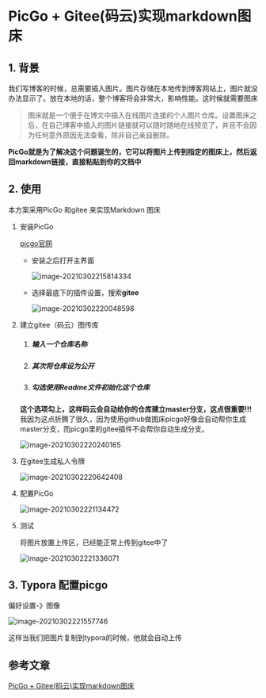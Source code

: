 # PicGo + Gitee(码云)实现markdown图床

## 1. 背景

我们写博客的时候，总需要插入图片。图片存储在本地传到博客网站上，图片就没办法显示了。放在本地的话，整个博客将会非常大，影响性能。这时候就需要图床

>图床就是一个便于在博文中插入在线图片连接的个人图片仓库。设置图床之后，在自己博客中插入的图片链接就可以随时随地在线预览了，并且不会因为任何意外原因无法查看，除非自己亲自删除。

**PicGo就是为了解决这个问题诞生的，它可以将图片上传到指定的图床上，然后返回markdown链接，直接粘贴到你的文档中**

## 2. 使用

本方案采用PicGo 和gitee 来实现Markdown 图床

1. 安装PicGo

   [picgo官网](https://github.com/Molunerfinn/PicGo)

   - 安装之后打开主界面

     ![image-20210302215814334](https://gitee.com/zszdevelop/blogimage/raw/master/image-20210302215814334.png)

   - 选择最底下的插件设置，搜索**gitee**

     ![image-20210302220048598](https://gitee.com/zszdevelop/blogimage/raw/master/image-20210302220048598.png)

2. 建立gitee（码云）图传库

   1. ##### 输入一个仓库名称

   2. ##### 其次将仓库设为公开

   3. ##### 勾选使用Readme文件初始化这个仓库

   **这个选项勾上，这样码云会自动给你的仓库建立master分支，这点很重要!!!** 我因为这点折腾了很久，因为使用github做图床picgo好像会自动帮你生成master分支，而picgo里的gitee插件不会帮你自动生成分支。

   ![image-20210302220240165](https://gitee.com/zszdevelop/blogimage/raw/master/image-20210302220240165.png)

3. 在gitee生成私人令牌

   ![image-20210302220642408](https://gitee.com/zszdevelop/blogimage/raw/master/image-20210302220642408.png)

4. 配置PicGo

   ![image-20210302221134472](https://gitee.com/zszdevelop/blogimage/raw/master/image-20210302221134472.png)

5. 测试

   将图片放置上传区，已经能正常上传到gitee中了

   ![image-20210302221336071](https://gitee.com/zszdevelop/blogimage/raw/master/image-20210302221336071.png)

## 3. Typora 配置picgo

偏好设置-》图像

![image-20210302221557746](https://gitee.com/zszdevelop/blogimage/raw/master/image-20210302221557746.png)

这样当我们把图片复制到typora的时候，他就会自动上传

## 参考文章

[PicGo + Gitee(码云)实现markdown图床](https://www.jianshu.com/p/b69950a49ae2)

